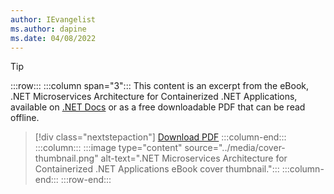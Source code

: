```yaml
---
author: IEvangelist
ms.author: dapine
ms.date: 04/08/2022
---
```


> [!TIP]
> :::row:::
> :::column span="3":::
> This content is an excerpt from the eBook, .NET Microservices Architecture for Containerized .NET Applications, available on [.NET Docs](/dotnet/architecture/microservices) or as a free downloadable PDF that can be read offline.
>
> > [!div class="nextstepaction"]
> > [Download PDF](https://dotnet.microsoft.com/download/e-book/microservices-architecture/pdf)
> :::column-end:::
> :::column:::
> :::image type="content" source="../media/cover-thumbnail.png" alt-text=".NET Microservices Architecture for Containerized .NET Applications eBook cover thumbnail.":::
> :::column-end:::
> :::row-end:::
